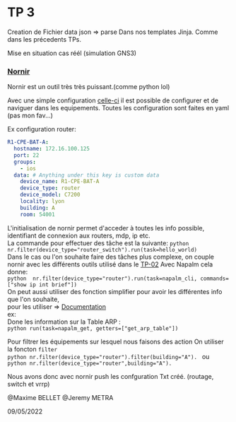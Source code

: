 # TP 3

Creation de Fichier data json => parse Dans nos templates Jinja. Comme dans les précedents TPs.

Mise en situation cas réél (simulation GNS3)

### <a href="./scripts/run_nornir.py">Nornir</a>
Nornir est un outil très très puissant.(comme python lol)

Avec une simple configuration <a href="./inventory">celle-ci</a> il est possible de configurer et de naviguer dans les equipements. Toutes les configuration sont faites en yaml (pas mon fav...) 

Ex configuration router:  
```yaml
R1-CPE-BAT-A:
  hostname: 172.16.100.125
  port: 22
  groups:
    - ios
  data: # Anything under this key is custom data
    device_name: R1-CPE-BAT-A
    device_type: router
    device_model: C7200
    locality: lyon
    building: A
    room: 54001
```

L'initialisation de nornir permet d'acceder à toutes les info possible, identifiant de connexion aux routers, mdp, ip etc.   
La commande pour effectuer des tâche est la suivante:  ```python nr.filter(device_type="router_switch").run(task=hello_world) ```  
Dans le cas ou l'on souhaite faire des tâches plus complexe, on couple nornir avec les différents outils utilisé dans le <a href="../TP-02">TP-02</a>
Avec Napalm cela donne:  
```python  nr.filter(device_type="router").run(task=napalm_cli, commands=["show ip int brief"])```   
On peut aussi utiliser des fonction simplifier pour avoir les différentes info que l'on souhaite,  
pour les utiliser => <a href="https://nornir.readthedocs.io/en/latest/api/index.html" >Documentation</a>  
ex:    
Done les information sur la Table ARP :  
```python run(task=napalm_get, getters=["get_arp_table"])```   
      
Pour filtrer les équipements sur lesquel nous faisons des action On utiliser la foncton `filter`  
```python nr.filter(device_type="router").filter(building="A"). ```   ou   ```python nr.filter(device_type="router",building="A"). ```  
     
Nous avons donc avec nornir push les confguration Txt créé. (routage, switch et vrrp)   

@Maxime BELLET
@Jeremy METRA

09/05/2022
